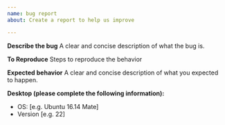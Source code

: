 ```yaml
---
name: bug report
about: Create a report to help us improve

---
```


**Describe the bug**
A clear and concise description of what the bug is.

**To Reproduce**
Steps to reproduce the behavior

**Expected behavior**
A clear and concise description of what you expected to happen.

**Desktop (please complete the following information):**
 - OS: [e.g. Ubuntu 16.14 Mate]
 - Version [e.g. 22]
